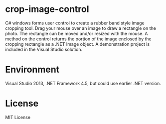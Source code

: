 # crop-image-control
C# windows forms user control to create a rubber band style image cropping tool. Drag your mouse over an image to draw a rectangle on the photo. The rectangle can be moved and/or resized with the mouse. A method on the control returns the portion of the image enclosed by the cropping rectangle as a .NET Image object. A demonstration project is included in the Visual Studio solution. 

# Environment
Visual Studio 2013, .NET Framework 4.5, but could use earlier .NET version. 

# License
MIT License


